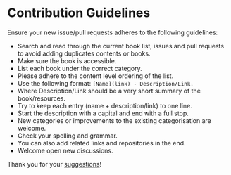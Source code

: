 # Contribution Guidelines
Ensure your new issue/pull requests adheres to the following guidelines:
- Search and read through the current book list, issues and pull requests to avoid adding duplicates contents or books.
- Make sure the book is accessible.
- List each book under the correct category.
- Please adhere to the content level ordering of the list.
- Use the following format: `[Name](link) - Description/Link.`
- Where Description/Link should be a very short summary of the book/resources.
- Try to keep each entry (name + description/link) to one line.
- Start the description with a capital and end with a full stop.
- New categories or improvements to the existing categorisation are welcome.
- Check your spelling and grammar.
- You can also add related links and repositories in the end.
- Welcome open new discussions.

Thank you for your [suggestions](../../edit/main/README.md)!
